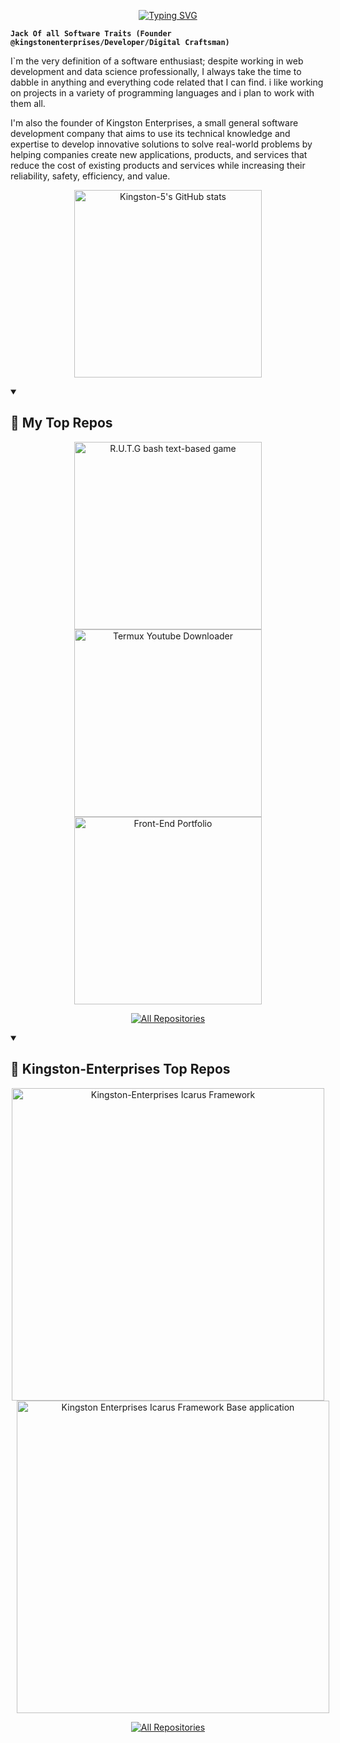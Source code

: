 <p align="center">
  <a href="https://git.io/typing-svg"><img src="https://readme-typing-svg.demolab.com?font=Fira+Code&pause=1000&color=13A900&background=000000&center=true&vCenter=true&multiline=true&width=500&height=100&lines=Kingston-5;Founder+%40+kingston-enterprises" alt="Typing SVG" /></a>
  </p>

**`Jack Of all Software Traits (Founder @kingstonenterprises/Developer/Digital Craftsman)`**

I`m the very definition of a software enthusiast; despite working in web development and data science professionally, I always take the time to dabble in anything and everything code related that I can find. i like working on projects in a variety of programming languages and i plan to work with them all.

I'm also the founder of Kingston Enterprises, a small general software development company that aims to use its technical knowledge and expertise to develop innovative solutions to solve real-world problems by helping companies create new applications, products, and services that reduce the cost of existing products and services while increasing their reliability, safety, efficiency, and value.

<p align="center">
<a href="https://github.com/Kingston-5/"><img width="300" src="https://github-readme-stats.vercel.app/api?username=Kingston-5&theme=chartreuse-dark&show_icons=true" alt="Kingston-5's GitHub stats"></a>
</p>
<details open> 
  <summary><h2>📘 My Top Repos</h2></summary>

  <!-- Repo info cards - https://github.com/anuraghazra/github-readme-stats -->
  <!-- Small repo cards (fork) - https://github.com/DenverCoder1/github-readme-stats -->
  
<p align="center">
<a href="https://github.com/Kingston-5/R.U.T.G"><img width="300" src="https://denvercoder1-github-readme-stats.vercel.app/api/pin/?username=Kingston-5&repo=R.U.T.G&theme=chartreuse-dark&show_icons=false" alt="R.U.T.G bash text-based game"></a>
<a href="https://github.com/Kingston-5/termux-youtube-downloader"><img width="300" src="https://denvercoder1-github-readme-stats.vercel.app/api/pin/?username=Kingston-5&repo=termux-youtube-downloader&theme=chartreuse-dark&show_icons=false" alt="Termux Youtube Downloader"></a>
<a href="https://github.com/Kingston-5/front-end-portfolio"><img width="300" src="https://denvercoder1-github-readme-stats.vercel.app/api/pin/?username=Kingston-5&repo=termux-youtube-downloader&theme=chartreuse-dark&show_icons=false" alt="Front-End Portfolio"></a>
</p>

<p align="center">
<a href="https://github.com/Kingston-5?tab=repositories&q=&type=&language=&sort=stargazers"><img alt="All Repositories" title="All Repositories" src="https://custom-icon-badges.demolab.com/badge/-Click%20Here%20For%20All%20My%20Repos-1F222E?style=for-the-badge&logoColor=white&logo=repo"/></a>
</p>
</details>


<details open> 
  <summary><h2>📘 Kingston-Enterprises Top Repos</h2></summary>

  <!-- Repo info cards - https://github.com/anuraghazra/github-readme-stats -->
  <!-- Small repo cards (fork) - https://github.com/DenverCoder1/github-readme-stats -->
  
<p align="center">
<a href="https://github.com/kingston-enterprises/icarus-framework"><img width="500" src="https://denvercoder1-github-readme-stats.vercel.app/api/pin/?username=Kingston-5&repo=R.U.T.G&theme=chartreuse-dark&show_owner=true&show_icons=true" alt="Kingston-Enterprises Icarus Framework"></a>
<a href="https://github.com/kingston-enterprises/base-application"><img style="margin-left:10px;" width="500" src="https://denvercoder1-github-readme-stats.vercel.app/api/pin/?username=Kingston-5&repo=termux-youtube-downloader&theme=chartreuse-dark&show_owner=true&show_icons=true" alt="Kingston Enterprises Icarus Framework Base application"></a>
</p>
<p align="center">
<a href="https://github.com/orgs/kingston-enterprises/repositories?q=&type=all&language=&sort=stargazers"><img alt="All Repositories" title="All Repositories" src="https://custom-icon-badges.demolab.com/badge/-Click%20Here%20For%20All%20My%20Repos-1F222E?style=for-the-badge&logoColor=white&logo=repo"/></a>
</p>
</details>
